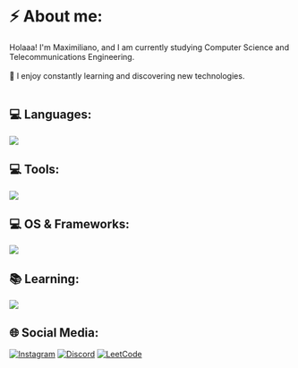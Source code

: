 # ⚡ About me:
Holaaa! I'm Maximiliano, and I am currently studying Computer Science and Telecommunications Engineering.<br><br>🚀 I enjoy constantly learning and discovering new technologies.<br><br>

## 💻 Languages:
![](https://skillicons.dev/icons?i=cpp,python,java,sql)
## 💻 Tools:
![](https://skillicons.dev/icons?i=nginx,vscode,git,docker,postgres)
## 💻 OS & Frameworks:
![](https://skillicons.dev/icons?i=linux,windows,bootstrap,nodejs,express)

## 📚 Learning:
![](https://skillicons.dev/icons?i=aws,html,css,js,r)

## 🌐 Social Media:
[![Instagram](https://img.shields.io/badge/Instagram-%23E4405F.svg?logo=Instagram&logoColor=white)](https://instagram.com/m.adonnis)   [![Discord](https://img.shields.io/badge/Discord-%237289DA.svg?logo=discord&logoColor=white)](https://discord.gg/https://discord.gg/kGM82BPpeE)  [![LeetCode](https://img.shields.io/badge/LeetCode-%23FFA116.svg?logo=LeetCode&logoColor=white)](https://leetcode.com/u/maxxeee/)
